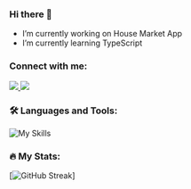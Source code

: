 ### Hi there 👋

-  I’m currently working on House Market App
-  I’m currently learning TypeScript

### Connect with me:

  <a href="https://www.instagram.com/aleks_at93/">
    <img src="https://skillicons.dev/icons?i=instagram" />
  </a>
  
  <a href="https://www.linkedin.com/in/aleksandar-atanasov-32880a1b2/">
    <img src="https://skillicons.dev/icons?i=linkedin" />
  </a>


### :hammer_and_wrench: Languages and Tools:

![My Skills](https://skillicons.dev/icons?i=js,html,css,nodejs,react,redux,firebase,git,vscode)

### :fire: My Stats:

[![GitHub Streak](http://github-readme-streak-stats.herokuapp.com?user=aleks930819&theme=dark&background=000000)]


<!--
**aleks930819/aleks930819** is a ✨ _special_ ✨ repository because its `README.md` (this file) appears on your GitHub profile.

Here are some ideas to get you started:


- 🌱 I’m currently learning ...
- 👯 I’m looking to collaborate on ...
- 🤔 I’m looking for help with ...
- 💬 Ask me about ...
- 📫 How to reach me: ...
- 😄 Pronouns: ...
- ⚡ Fun fact: ...
-->
